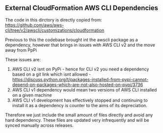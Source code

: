 ## External CloudFormation AWS CLI Dependencies

The code in this dirctory is directly copied from: https://github.com/aws/aws-cli/tree/v2/awscli/customizations/cloudformation

Previous to this the codebase brought int the awscli package as a dependency, however that brings in issues with AWS CLI v2 and the move away from PpPi

These issues are:

1. AWS CLI v2 isnt on PyPi - hence for CLI v2 you need a dependency based on a git link which isnt allowed  - https://discuss.python.org/t/packages-installed-from-pypi-cannot-depend-on-packages-which-are-not-also-hosted-on-pypi/3736
2. AWS CLI v1 dependency would mean two versions of AWS CLI installed on a given machine
3. AWS CLI v1 development has effectively stopped and continuing to install it as a dependency is counter to the aims of its depreciation.

Therefore we just include the small amount of files directly and avoid any hard dependency. These files are updated very infrequently and will be synced manually across releases.